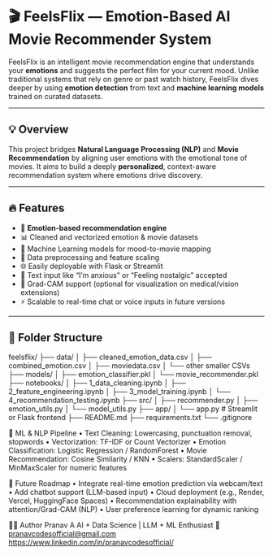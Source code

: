# 🎬 FeelsFlix — Emotion-Based AI Movie Recommender System

FeelsFlix is an intelligent movie recommendation engine that understands your **emotions** and suggests the perfect film for your current mood. Unlike traditional systems that rely on genre or past watch history, FeelsFlix dives deeper by using **emotion detection** from text and **machine learning models** trained on curated datasets.

---

## 💡 Overview

This project bridges **Natural Language Processing (NLP)** and **Movie Recommendation** by aligning user emotions with the emotional tone of movies. It aims to build a deeply **personalized**, context-aware recommendation system where emotions drive discovery.

---

## 🔥 Features

- 🎯 **Emotion-based recommendation engine**
- 📊 Cleaned and vectorized emotion & movie datasets
- 🧠 Machine Learning models for mood-to-movie mapping
- 🧹 Data preprocessing and feature scaling
- 🌐 Easily deployable with Flask or Streamlit
- 💬 Text input like “I’m anxious” or “Feeling nostalgic” accepted
- 📎 Grad-CAM support (optional for visualization on medical/vision extensions)
- ⚡ Scalable to real-time chat or voice inputs in future versions

---

## 📁 Folder Structure
feelsflix/
├── data/
│   ├── cleaned_emotion_data.csv
│   ├── combined_emotion.csv
│   ├── moviedata.csv
│   └── other smaller CSVs
├── models/
│   ├── emotion_classifier.pkl
│   └── movie_recommender.pkl
├── notebooks/
│   ├── 1_data_cleaning.ipynb
│   ├── 2_feature_engineering.ipynb
│   ├── 3_model_training.ipynb
│   └── 4_recommendation_testing.ipynb
├── src/
│   ├── recommender.py
│   ├── emotion_utils.py
│   └── model_utils.py
├── app/
│   └── app.py  # Streamlit or Flask frontend
├── README.md
├── requirements.txt
└── .gitignore

 🧠 ML & NLP Pipeline
	•	Text Cleaning: Lowercasing, punctuation removal, stopwords
	•	Vectorization: TF-IDF or Count Vectorizer
	•	Emotion Classification: Logistic Regression / RandomForest
	•	Movie Recommendation: Cosine Similarity / KNN
	•	Scalers: StandardScaler / MinMaxScaler for numeric features
 
 🎯 Future Roadmap
	•	Integrate real-time emotion prediction via webcam/text
	•	Add chatbot support (LLM-based input)
	•	Cloud deployment (e.g., Render, Vercel, HuggingFace Spaces)
	•	Recommendation explainability with attention/Grad-CAM (NLP)
	•	User preference learning for dynamic ranking
 
 👨‍💻 Author
 Pranav A
 AI + Data Science | LLM + ML Enthusiast
 📧 pranavcodesofficial@gmail.com
 https://www.linkedin.com/in/pranavcodesofficial/

